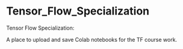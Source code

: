# Tensor_Flow_Specialization
Tensor Flow Specialization:

A place to upload and save Colab notebooks for the TF course work. 
